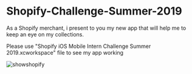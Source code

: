 # Shopify-Challenge-Summer-2019
As a Shopify merchant, i present to you my new app that will help me to keep an eye on my collections.

Please use "Shopify iOS Mobile Intern Challenge Summer 2019.xcworkspace" file to see my app working

![showshopify](https://user-images.githubusercontent.com/19721134/51807864-66e20400-225a-11e9-8c3c-829d88c31eca.gif)
